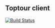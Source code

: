 ## Toptour client

[![Build Status](https://travis-ci.org/kjartab/toptour-client.svg?branch=master)](https://travis-ci.org/kjartab/toptour-client)

